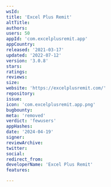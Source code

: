 ```yaml
---
wsId: 
title: 'Excel Plus Remit'
altTitle: 
authors: 
users: 50
appId: 'com.excelplusremit.app'
appCountry: 
released: '2021-03-17'
updated: '2022-07-12'
version: '3.0.8'
stars: 
ratings: 
reviews: 
size: 
website: 'https://excelplusremit.com/'
repository: 
issue: 
icon: 'com.excelplusremit.app.png'
bugbounty: 
meta: 'removed'
verdict: 'fewusers'
appHashes: 
date: '2024-04-19'
signer: 
reviewArchive: 
twitter: 
social: 
redirect_from: 
developerName: 'Excel Plus Remit'
features: 

---
```


